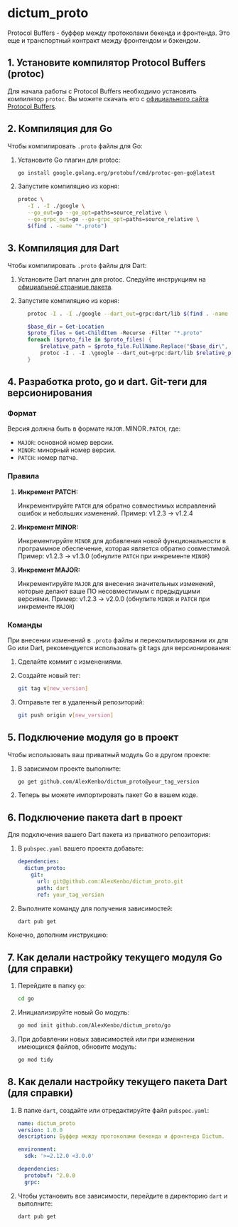 # dictum_proto

Protocol Buffers - буффер между протоколами бекенда и фронтенда.
Это еще и транспортный контракт между фронтендом и бэкендом.

## 1. Установите компилятор Protocol Buffers (protoc)

Для начала работы с Protocol Buffers необходимо установить компилятор `protoc`. Вы можете скачать его с [официального сайта Protocol Buffers](https://github.com/protocolbuffers/protobuf/releases).

## 2. Компиляция для Go

Чтобы компилировать `.proto` файлы для Go:

1. Установите Go плагин для protoc:

   ```bash
   go install google.golang.org/protobuf/cmd/protoc-gen-go@latest
   ```

2. Запустите компиляцию из корня:

   ```bash
   protoc \
      -I . -I ./google \
      --go_out=go --go_opt=paths=source_relative \
      --go-grpc_out=go --go-grpc_opt=paths=source_relative \
      $(find . -name "*.proto")
   ```

## 3. Компиляция для Dart

Чтобы компилировать `.proto` файлы для Dart:

1. Установите Dart плагин для protoc. Следуйте инструкциям на [официальной странице пакета](https://pub.dev/packages/protoc_plugin).

2. Запустите компиляцию из корня:

   ```bash
      protoc -I . -I ./google --dart_out=grpc:dart/lib $(find . -name "*.proto")
   ```

   ```powershell
      $base_dir = Get-Location
      $proto_files = Get-ChildItem -Recurse -Filter "*.proto"
      foreach ($proto_file in $proto_files) {
          $relative_path = $proto_file.FullName.Replace("$base_dir\", ".\")
          protoc -I . -I .\google --dart_out=grpc:dart/lib $relative_path
      }
   ```

## 4. Разработка proto, go и dart. Git-теги для версионирования

### Формат

Версия должна быть в формате `MAJOR.`MINOR`.PATCH`, где:

- `MAJOR`: основной номер версии.
- `MINOR`: минорный номер версии.
- `PATCH`: номер патча.

### Правила

1. **Инкремент PATCH:**

   Инкрементируйте `PATCH` для обратно совместимых исправлений ошибок и небольших изменений.
   Пример: v1.2.3 -> v1.2.4

2. **Инкремент MINOR:**

   Инкрементируйте `MINOR` для добавления новой функциональности в программное обеспечение, которая является обратно совместимой.
   Пример: v1.2.3 -> v1.3.0 (обнулите `PATCH` при инкременте `MINOR`)

3. **Инкремент MAJOR:**

   Инкрементируйте `MAJOR` для внесения значительных изменений, которые делают ваше ПО несовместимым с предыдущими версиями.
   Пример: v1.2.3 -> v2.0.0 (обнулите `MINOR` и `PATCH` при инкременте `MAJOR`)

### Команды

При внесении изменений в `.proto` файлы и перекомпилировании их для Go или Dart, рекомендуется использовать git tags для версионирования:

1. Сделайте коммит с изменениями.
2. Создайте новый тег:

   ```bash
   git tag v[new_version]
   ```

3. Отправьте тег в удаленный репозиторий:

   ```bash
   git push origin v[new_version]
   ```

## 5. Подключение модуля go в проект

Чтобы использовать ваш приватный модуль Go в другом проекте:

1. В зависимом проекте выполните:

   ```bash
   go get github.com/AlexKenbo/dictum_proto@your_tag_version
   ```

2. Теперь вы можете импортировать пакет Go в вашем коде.

## 6. Подключение пакета dart в проект

Для подключения вашего Dart пакета из приватного репозитория:

1. В `pubspec.yaml` вашего проекта добавьте:

   ```yaml
   dependencies:
     dictum_proto:
       git:
         url: git@github.com:AlexKenbo/dictum_proto.git
         path: dart
         ref: your_tag_version
   ```

2. Выполните команду для получения зависимостей:

   ```bash
   dart pub get
   ```

Конечно, дополним инструкцию:

## 7. Как делали настройку текущего модуля Go (для справки)

1. Перейдите в папку `go`:

   ```bash
   cd go
   ```

2. Инициализируйте новый Go модуль:

   ```bash
   go mod init github.com/AlexKenbo/dictum_proto/go
   ```

3. При добавлении новых зависимостей или при изменении имеющихся файлов, обновите модуль:

   ```bash
   go mod tidy
   ```

## 8. Как делали настройку текущего пакета Dart (для справки)

1. В папке `dart`, создайте или отредактируйте файл `pubspec.yaml`:

    ```yaml
    name: dictum_proto
    version: 1.0.0
    description: Буффер между протоколами бекенда и фронтенда Dictum.

    environment:
      sdk: '>=2.12.0 <3.0.0' 

    dependencies:
      protobuf: ^2.0.0
      grpc:
    ```

2. Чтобы установить все зависимости, перейдите в директорию `dart` и выполните:

   ```bash
   dart pub get
   ```
